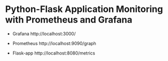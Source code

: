 # Python-Flask Application Monitoring with Prometheus and Grafana

- Grafana
http://localhost:3000/

- Prometheus
http://localhost:9090/graph

- Flask-app
http://localhost:8080/metrics
